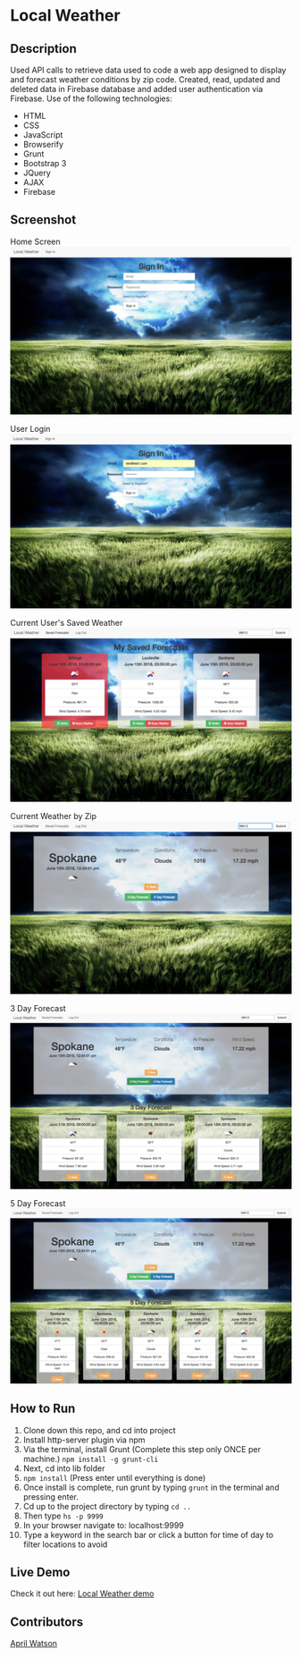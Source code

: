 # Local Weather

## Description
Used API calls to retrieve data used to code a web app designed to display and forecast weather conditions by zip code. Created, read, updated and deleted data in Firebase database and added user authentication via Firebase. Use of the following technologies:
 - HTML
 - CSS
 - JavaScript
 - Browserify
 - Grunt
 - Bootstrap 3
 - JQuery
 - AJAX
 - Firebase

## Screenshot
Home Screen
![Webpage](https://raw.githubusercontent.com/aprilrochelle/localWeather/master/screens/wx3-1.png)

User Login
![Webpage](https://raw.githubusercontent.com/aprilrochelle/localWeather/master/screens/wx3-2.png)

Current User's Saved Weather
![Webpage](https://raw.githubusercontent.com/aprilrochelle/localWeather/master/screens/wx3-6.png)

Current Weather by Zip
![Webpage](https://raw.githubusercontent.com/aprilrochelle/localWeather/master/screens/wx3-3.png)

3 Day Forecast
![Webpage](https://raw.githubusercontent.com/aprilrochelle/localWeather/master/screens/wx3-4.png)

5 Day Forecast
![Webpage](https://raw.githubusercontent.com/aprilrochelle/localWeather/master/screens/wx3-5.png)

## How to Run
 1. Clone down this repo, and cd into project
 1. Install http-server plugin via npm
 1. Via the terminal, install Grunt (Complete this step only ONCE per machine.) ```npm install -g grunt-cli```
 1. Next, cd into lib folder
 1. ```npm install``` (Press enter until everything is done)
 1. Once install is complete, run grunt by typing ```grunt``` in the terminal and pressing enter.
 1. Cd up to the project directory by typing ```cd ..```
 1. Then type ```hs -p 9999```
 1. In your browser navigate to: localhost:9999
 1. Type a keyword in the search bar or click a button for time of day to filter locations to avoid

## Live Demo
Check it out here: [Local Weather demo](https://localweather-aw.firebaseapp.com)

## Contributors
[April Watson](https://github.com/aprilrochelle)